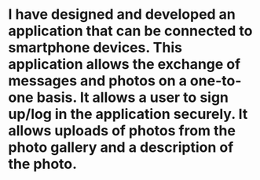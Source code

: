 # I have designed and developed an application that can be connected to smartphone devices. This application allows the exchange of messages and photos on a one-to-one basis. It allows a user to sign up/log in the application securely. It allows uploads of photos from the photo gallery and a description of the photo.
